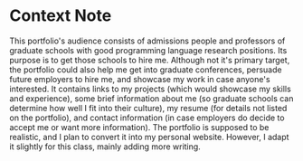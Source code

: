 # Context Note

This portfolio's audience consists of admissions people and professors of graduate schools with good programming language research positions. Its purpose is to get those schools to hire me. Although not it's primary target, the portfolio could also help me get into graduate conferences, persuade future employers to hire me, and showcase my work in case anyone's interested. It contains links to my projects (which would showcase my skills and experience), some brief information about me (so graduate schools can determine how well I fit into their culture), my resume (for details not listed on the portfolio), and contact information (in case employers do decide to accept me or want more information). The portfolio is supposed to be realistic, and I plan to convert it into my personal website. However, I adapt it slightly for this class, mainly adding more writing.
